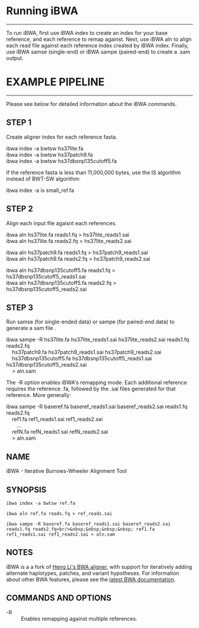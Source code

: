 # Running iBWA

***

To run iBWA, first use iBWA index to create an index for your base reference, and each reference to remap against. Next, use iBWA aln to align each read file against each reference index created by iBWA index. Finally, use iBWA samse (single-end) or iBWA sampe (paired-end) to create a .sam output. 

# EXAMPLE PIPELINE

***

Please see below for detailed information about the iBWA commands.

## STEP 1
Create aligner index for each reference fasta.

<p class='terminal' markdown='1'>
ibwa index -a bwtsw hs37lite.fa<br/>
ibwa index -a bwtsw hs37patch9.fa<br/>
ibwa index -a bwtsw hs37dbsnp135cutoff5.fa
</p>

If the reference fasta is less than 11,000,000 bytes, use the IS algorithm instead of BWT-SW algorithm:

<p class='terminal' markdown='1'>
ibwa index -a is small_ref.fa
</p>

## STEP 2
Align each input file agaisnt each references.

<p class='terminal' markdown='1'>
ibwa aln hs37lite.fa reads1.fq > hs37lite_reads1.sai<br/>
ibwa aln hs37lite.fa reads2.fq > hs37lite_reads2.sai
<p class='terminal' markdown='1'>
</p>
ibwa aln hs37patch9.fa reads1.fq > hs37patch9_reads1.sai<br/>
ibwa aln hs37patch9.fa reads2.fq > hs37patch9_reads2.sai
<p class='terminal' markdown='1'>
</p>
ibwa aln hs37dbsnp135cutoff5.fa reads1.fq > hs37dbsnp135cutoff5_reads1.sai<br/>
ibwa aln hs37dbsnp135cutoff5.fa reads2.fq > hs37dbsnp135cutoff5_reads2.sai
</p>

## STEP 3
Run samse (for single-ended data) or sampe (for paired-end data) to generate a sam file .

<p class='terminal' markdown='1'>
ibwa sampe -R hs37lite.fa hs37lite_reads1.sai hs37lite_reads2.sai reads1.fq reads2.fq<br/>
    &nbsp;&nbsp;&nbsp; hs37patch9.fa hs37patch9_reads1.sai hs37patch9_reads2.sai<br/>
    &nbsp;&nbsp;&nbsp; hs37dbsnp135cutoff5.fa hs37dbsnp135cutoff5_reads1.sai hs37dbsnp135cutoff5_reads2.sai<br/>
    &nbsp;&nbsp;&nbsp; > aln.sam
</p>

The -R option enables iBWA's remapping mode. Each additional reference requires the reference .fa, followed by the .sai files generated for that reference. More generally:

<p class='terminal' markdown='1'>
ibwa sampe -R baseref.fa baseref_reads1.sai baseref_reads2.sai reads1.fq reads2.fq<br/>
    &nbsp;&nbsp;&nbsp; ref1.fa ref1_reads1.sai ref1_reads2.sai<br/>
    &nbsp;&nbsp;&nbsp;&nbsp;&nbsp;&nbsp; ...<br/>
    &nbsp;&nbsp;&nbsp; refN.fa refN_reads1.sai refN_reads2.sai<br/>
    &nbsp;&nbsp;&nbsp; > aln.sam
</p>

## NAME
iBWA - Iterative Burrows-Wheeler Alignment Tool

## SYNOPSIS
    ibwa index -a bwtsw ref.fa

    ibwa aln ref.fa reads.fq > ref_reads.sai

    ibwa sampe -R baseref.fa baseref_reads1.sai baseref_reads2.sai reads1.fq reads2.fq<br/>&nbsp;&nbsp;&nbsp;&nbsp; ref1.fa ref1_reads1.sai ref1_reads2.sai > aln.sam

## NOTES
iBWA is a a fork of [Heng Li's BWA aligner](http://bio-bwa.sourceforge.net), with support for iteratively adding alternate haplotypes, patches, and variant hypotheses. For information about other BWA features, please see the [latest BWA documentation](http://bio-bwa.sourceforge.net/bwa.shtml).

## COMMANDS AND OPTIONS
<dl>
<dt>-R</dt>
<dd>Enables remapping against multiple references.</dd>
</dl>


